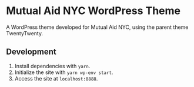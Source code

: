 # Mutual Aid NYC WordPress Theme
A WordPress theme developed for Mutual Aid NYC, using the parent theme TwentyTwenty.

## Development
1. Install dependencies with `yarn`.
2. Initialize the site with `yarn wp-env start`.
3. Access the site at `localhost:8888`.

